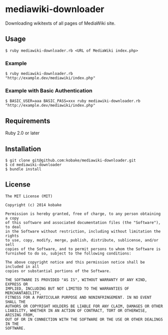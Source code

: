 mediawiki-downloader
====================

Downloading wikitexts of all pages of MediaWiki site.


Usage
-----
    $ ruby mediawiki-downloader.rb <URL of MediaWiki index.php>

### Example
    $ ruby mediawiki-downloader.rb "http://example.dev/mediawiki/index.php"

### Example with Basic Authentication
    $ BASIC_USER=aaa BASIC_PASS=xxx ruby mediawiki-downloader.rb "http://example.dev/mediawiki/index.php"


Requirements
------------
Ruby 2.0 or later


Installation
------------
    $ git clone git@github.com:kobake/mediawiki-downloader.git
    $ cd mediawiki-downloader
    $ bundle install

License
-------
    The MIT License (MIT)
    
    Copyright (c) 2014 kobake
    
    Permission is hereby granted, free of charge, to any person obtaining a copy
    of this software and associated documentation files (the "Software"), to deal
    in the Software without restriction, including without limitation the rights
    to use, copy, modify, merge, publish, distribute, sublicense, and/or sell
    copies of the Software, and to permit persons to whom the Software is
    furnished to do so, subject to the following conditions:
    
    The above copyright notice and this permission notice shall be included in all
    copies or substantial portions of the Software.
    
    THE SOFTWARE IS PROVIDED "AS IS", WITHOUT WARRANTY OF ANY KIND, EXPRESS OR
    IMPLIED, INCLUDING BUT NOT LIMITED TO THE WARRANTIES OF MERCHANTABILITY,
    FITNESS FOR A PARTICULAR PURPOSE AND NONINFRINGEMENT. IN NO EVENT SHALL THE
    AUTHORS OR COPYRIGHT HOLDERS BE LIABLE FOR ANY CLAIM, DAMAGES OR OTHER
    LIABILITY, WHETHER IN AN ACTION OF CONTRACT, TORT OR OTHERWISE, ARISING FROM,
    OUT OF OR IN CONNECTION WITH THE SOFTWARE OR THE USE OR OTHER DEALINGS IN THE
    SOFTWARE.

